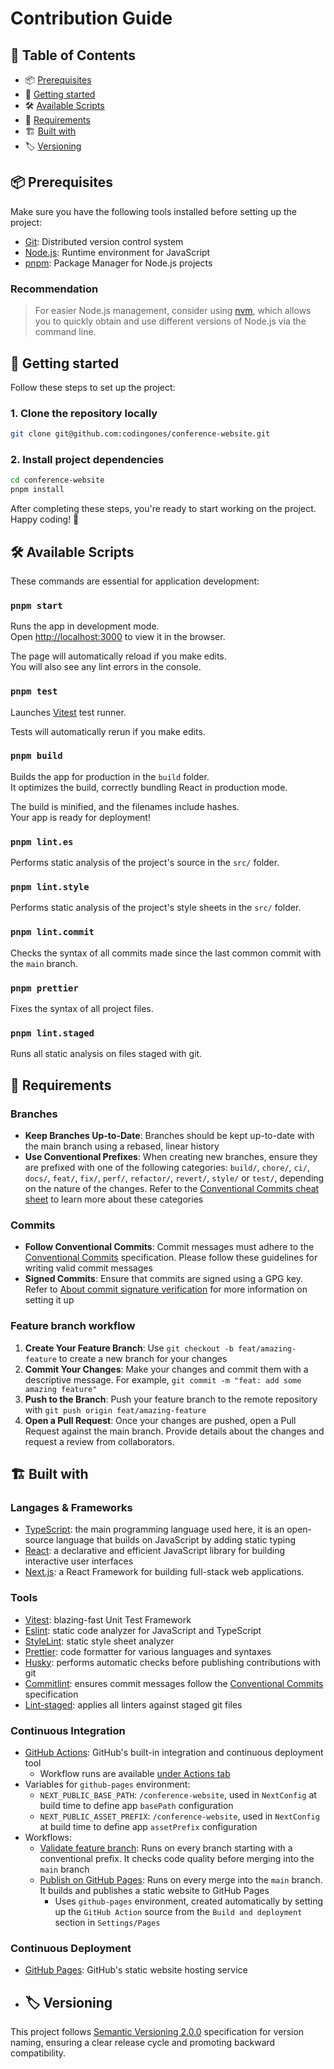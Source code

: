 # Contribution Guide

## 📑 Table of Contents

- 📦 [Prerequisites](#prerequisites)
- 🚀 [Getting started](#getting-started)
- 🛠️ [Available Scripts](#available-scripts)
- 🤝 [Requirements](#requirements)
- 🏗️ [Built with](#built-with)
- 🏷️ [Versioning](#versioning)

<h2 id="prerequisites">📦 Prerequisites</h2>

Make sure you have the following tools installed before setting up the project:

- [Git](https://git-scm.com/): Distributed version control system
- [Node.js](https://nodejs.org/): Runtime environment for JavaScript
- [pnpm](https://pnpm.io/): Package Manager for Node.js projects

### Recommendation

> For easier Node.js management, consider using [nvm](https://github.com/nvm-sh/nvm), which allows you to quickly obtain and use different versions of Node.js via the command line.

<h2 id="getting-started">🚀 Getting started</h2>

Follow these steps to set up the project:

### 1. Clone the repository locally

```bash
git clone git@github.com:codingones/conference-website.git
```

### 2. Install project dependencies

```bash
cd conference-website
pnpm install
```

After completing these steps, you're ready to start working on the project. Happy coding! 🎉

<h2 id="available-scripts">🛠️ Available Scripts</h2>

These commands are essential for application development:

### `pnpm start`

Runs the app in development mode.\
Open [http://localhost:3000](http://localhost:3000) to view it in the browser.

The page will automatically reload if you make edits.\
You will also see any lint errors in the console.

### `pnpm test`

Launches [Vitest](https://vitest.dev/) test runner.

Tests will automatically rerun if you make edits.

### `pnpm build`

Builds the app for production in the `build` folder.\
It optimizes the build, correctly bundling React in production mode.

The build is minified, and the filenames include hashes.\
Your app is ready for deployment!

### `pnpm lint.es`

Performs static analysis of the project's source in the `src/` folder.

### `pnpm lint.style`

Performs static analysis of the project's style sheets in the `src/` folder.

### `pnpm lint.commit`

Checks the syntax of all commits made since the last common commit with the `main` branch.

### `pnpm prettier`

Fixes the syntax of all project files.

### `pnpm lint.staged`

Runs all static analysis on files staged with git.

<h2 id="requirements">🤝 Requirements</h2>

### Branches

- **Keep Branches Up-to-Date**: Branches should be kept up-to-date with the main branch using a rebased, linear history
- **Use Conventional Prefixes**: When creating new branches, ensure they are prefixed with one of the following categories: `build/`, `chore/`, `ci/`, `docs/`, `feat/`, `fix/`, `perf/`, `refactor/`, `revert/`, `style/` or `test/`, depending on the nature of the changes. Refer to the [Conventional Commits cheat sheet](https://kapeli.com/cheat_sheets/Conventional_Commits.docset/Contents/Resources/Documents/index) to learn more about these categories

### Commits

- **Follow Conventional Commits**: Commit messages must adhere to the [Conventional Commits](https://www.conventionalcommits.org/fr) specification. Please follow these guidelines for writing valid commit messages
- **Signed Commits**: Ensure that commits are signed using a GPG key. Refer to [About commit signature verification](https://docs.github.com/en/authentication/managing-commit-signature-verification/about-commit-signature-verification) for more information on setting it up

### Feature branch workflow

1. **Create Your Feature Branch**: Use `git checkout -b feat/amazing-feature` to create a new branch for your changes
2. **Commit Your Changes**: Make your changes and commit them with a descriptive message. For example, `git commit -m "feat: add some amazing feature"`
3. **Push to the Branch**: Push your feature branch to the remote repository with `git push origin feat/amazing-feature`
4. **Open a Pull Request**: Once your changes are pushed, open a Pull Request against the main branch. Provide details about the changes and request a review from collaborators.

<h2 id="built-with">🏗️ Built with</h2>

### Langages & Frameworks

- [TypeScript](https://www.typescriptlang.org/): the main programming language used here, it is an open-source language that builds on JavaScript by adding static typing
- [React](https://react.dev/): a declarative and efficient JavaScript library for building interactive user interfaces
- [Next.js](https://nextjs.org/): a React Framework for building full-stack web applications.

### Tools

- [Vitest](https://vitest.dev/): blazing-fast Unit Test Framework
- [Eslint](https://eslint.org/): static code analyzer for JavaScript and TypeScript
- [StyleLint](https://stylelint.io/): static style sheet analyzer
- [Prettier](https://prettier.io/): code formatter for various languages and syntaxes
- [Husky](https://typicode.github.io/husky/#/): performs automatic checks before publishing contributions with git
- [Commitlint](https://github.com/conventional-changelog/commitlint): ensures commit messages follow the [Conventional Commits](https://www.conventionalcommits.org/en/v1.0.0/) specification
- [Lint-staged](https://github.com/okonet/lint-staged): applies all linters against staged git files

### Continuous Integration

- [GitHub Actions](https://docs.github.com/en/actions): GitHub's built-in integration and continuous deployment tool
  - Workflow runs are available [under Actions tab](https://github.com/codingones/conference-website/actions)
- Variables for `github-pages` environment:
  - `NEXT_PUBLIC_BASE_PATH`: `/conference-website`, used in `NextConfig` at build time to define app `basePath` configuration
  - `NEXT_PUBLIC_ASSET_PREFIX`: `/conference-website`, used in `NextConfig` at build time to define app `assetPrefix` configuration
- Workflows:
  - [Validate feature branch](./.github/workflows/validate-feature-branch.yml): Runs on every branch starting with a conventional prefix. It checks code quality before merging into the `main` branch
  - [Publish on GitHub Pages](./.github/workflows/publish-on-github-pages.yml): Runs on every merge into the `main` branch. It builds and publishes a static website to GitHub Pages
    - Uses `github-pages` environment, created automatically by setting up the `GitHub Action` source from the `Build and deployment` section in `Settings/Pages`

### Continuous Deployment

- [GitHub Pages](https://pages.github.com/): GitHub's static website hosting service

- <h2 id="versioning">🏷️ Versioning</h2>

This project follows [Semantic Versioning 2.0.0](https://semver.org/) specification for version naming, ensuring a clear release cycle and promoting backward compatibility.
